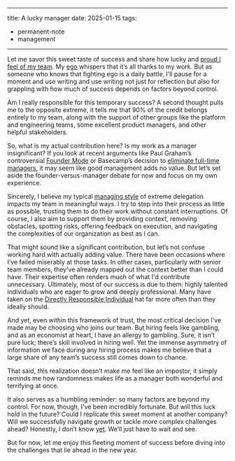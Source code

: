 
---
title: A lucky manager
date: 2025-01-15
tags:
  - permanent-note
  - management
---
Let me savor this sweet taste of success and share how lucky and [proud I feel of my team](notes/Pride%20of%20my%20team.md). My [ego](literature-notes/Books/Ego%20Is%20the%20Enemy.md) whispers that it’s all thanks to my work. But as someone who knows that fighting ego is a daily battle, I’ll pause for a moment and use writing and use writing not just for reflection but also for grappling with how much of success depends on factors beyond control.

Am I really responsible for this temporary success? A second thought pulls me to the opposite extreme, it tells me that 90% of the credit belongs entirely to my team, along with the support of other groups like the platform and engineering teams, some excellent product managers, and other helpful stakeholders.

So, what is my actual contribution here? Is my work as a manager insignificant? If you look at recent arguments like Paul Graham’s controversial [Founder Mode](literature-notes/Articles/Founder%20Mode.md) or Basecamp’s decision to [eliminate full-time managers](https://world.hey.com/dhh/we-once-more-have-no-full-time-managers-at-37signals-f8611085), it may seem like good management adds no value. But let’s set aside the founder-versus-manager debate for now and focus on my own experience.

Sincerely, I believe my typical [managing style](notes/Different%20managerial%20styles.md) of extreme delegation impacts my team in meaningful ways. I try to step into their process as little as possible, trusting them to do their work without constant interruptions. Of course, I also aim to support them by providing context, removing obstacles, spotting risks, offering feedback on execution, and navigating the complexities of our organization as best as I can.

That might sound like a significant contribution, but let’s not confuse working hard with actually adding value. There have been occasions where I’ve failed miserably at those tasks. In other cases, particularly with senior team members, they’ve already mapped out the context better than I could have. Their expertise often renders much of what I'd contribute unnecessary. Ultimately, most of our success is due to them: highly talented individuals who are eager to grow and deeply professional. Many have taken on the [Directly Responsible Individual](notes/DRI.md) hat far more often than they ideally should.

And yet, even within this framework of trust, the most critical decision I've made may be choosing who joins our team. But hiring feels like gambling, and as an economist at heart, I have an allergy to gambling. Sure, it isn’t pure luck; there’s skill involved in hiring well. Yet the immense asymmetry of information we face during any hiring process makes me believe that a large share of any team’s success still comes down to chance.

That said, this realization doesn’t make me feel like an impostor, it simply reminds me how randomness makes life as a manager both wonderful and terrifying at once.

It also serves as a humbling reminder: so many factors are beyond my control. For now, though, I’ve been incredibly fortunate. But will this luck hold in the future? Could I replicate this sweet moment at another company? Will we successfully navigate growth or tackle more complex challenges ahead? Honestly, I don’t know [yet](notes/The%20Power%20of%20Yet.md). We’ll just have to wait and see.

But for now, let me enjoy this fleeting moment of success before diving into the challenges that lie ahead in the new year.
